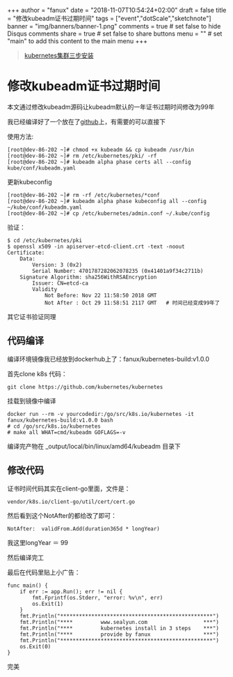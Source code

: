 +++
author = "fanux"
date = "2018-11-07T10:54:24+02:00"
draft = false
title = "修改kubeadm证书过期时间"
tags = ["event","dotScale","sketchnote"]
banner = "img/banners/banner-1.png"
comments = true     # set false to hide Disqus comments
share = true        # set false to share buttons
menu = ""           # set "main" to add this content to the main menu
+++

> [kubernetes集群三步安装](https://sealyun.com/pro/products/)

# 修改kubeadm证书过期时间
本文通过修改kubeadm源码让kubeadm默认的一年证书过期时间修改为99年

我已经编译好了一个放在了[github](https://github.com/fanux/sealos/releases/tag/kubeadm1.12.2)上，有需要的可以直接下

使用方法:
```
[root@dev-86-202 ~]# chmod +x kubeadm && cp kubeadm /usr/bin
[root@dev-86-202 ~]# rm /etc/kubernetes/pki/ -rf
[root@dev-86-202 ~]# kubeadm alpha phase certs all --config  kube/conf/kubeadm.yaml
```
<!--more-->

更新kubeconfig

```
[root@dev-86-202 ~]# rm -rf /etc/kubernetes/*conf
[root@dev-86-202 ~]# kubeadm alpha phase kubeconfig all --config ~/kube/conf/kubeadm.yaml
[root@dev-86-202 ~]# cp /etc/kubernetes/admin.conf ~/.kube/config
```

验证：

```
$ cd /etc/kubernetes/pki
$ openssl x509 -in apiserver-etcd-client.crt -text -noout
Certificate:
    Data:
        Version: 3 (0x2)
        Serial Number: 4701787282062078235 (0x41401a9f34c2711b)
    Signature Algorithm: sha256WithRSAEncryption
        Issuer: CN=etcd-ca
        Validity
            Not Before: Nov 22 11:58:50 2018 GMT
            Not After : Oct 29 11:58:51 2117 GMT   # 时间已经变成99年了
```

其它证书验证同理

## 代码编译
编译环境镜像我已经放到dockerhub上了：fanux/kubernetes-build:v1.0.0

首先clone k8s 代码：

```
git clone https://github.com/kubernetes/kubernetes
```

挂载到镜像中编译

```
docker run --rm -v yourcodedir:/go/src/k8s.io/kubernetes -it fanux/kubernetes-build:v1.0.0 bash
# cd /go/src/k8s.io/kubernetes
# make all WHAT=cmd/kubeadm GOFLAGS=-v
```

编译完产物在 _output/local/bin/linux/amd64/kubeadm 目录下

## 修改代码

证书时间代码其实在client-go里面，文件是：
```
vendor/k8s.io/client-go/util/cert/cert.go
```

然后看到这个NotAfter的都给改了即可：

```
NotAfter:  validFrom.Add(duration365d * longYear)
```

我这里longYear ＝ 99

然后编译完工

最后在代码里贴上小广告：

```
func main() {
	if err := app.Run(); err != nil {
		fmt.Fprintf(os.Stderr, "error: %v\n", err)
		os.Exit(1)
	}
	fmt.Println("*************************************************")
	fmt.Println("****         www.sealyun.com                  ***")
	fmt.Println("****         kubernetes install in 3 steps    ***")
	fmt.Println("****         provide by fanux                 ***")
	fmt.Println("*************************************************")
	os.Exit(0)
}
```
完美


